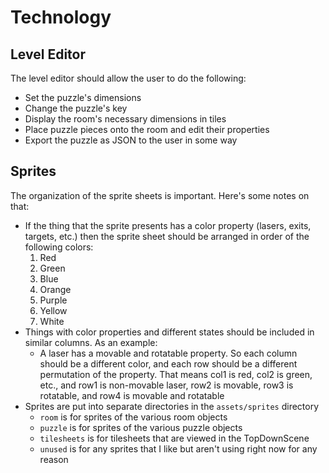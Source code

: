 # Technology

## Level Editor

The level editor should allow the user to do the following:

* Set the puzzle's dimensions
* Change the puzzle's key
* Display the room's necessary dimensions in tiles
* Place puzzle pieces onto the room and edit their properties
* Export the puzzle as JSON to the user in some way

## Sprites

The organization of the sprite sheets is important. Here's some notes on that:

* If the thing that the sprite presents has a color property (lasers, exits, targets, etc.) then the sprite sheet should be arranged in order of the following colors:
	1. Red
	2. Green
	3. Blue
	4. Orange
	5. Purple
	6. Yellow
	7. White
* Things with color properties and different states should be included in similar columns. As an example:
	* A laser has a movable and rotatable property. So each column should be a different color, and each row should be a different permutation of the property. That means col1 is red, col2 is green, etc., and row1 is non-movable laser, row2 is movable, row3 is rotatable, and row4 is movable and rotatable
* Sprites are put into separate directories in the `assets/sprites` directory
	* `room` is for sprites of the various room objects
	* `puzzle` is for sprites of the various puzzle objects
	* `tilesheets` is for tilesheets that are viewed in the TopDownScene
	* `unused` is for any sprites that I like but aren't using right now for any reason